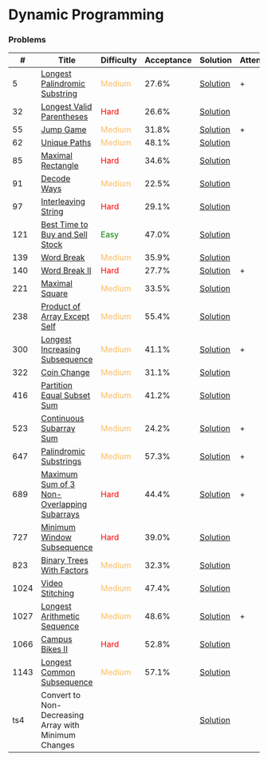 Dynamic Programming
===

### Problems
| #   | Title    |   Difficulty | Acceptance |Solution  | Attention |
| --- | --- | --- | --- | --- | --- |
| 5 | [Longest Palindromic Substring](https://leetcode.com/problems/longest-palindromic-substring/) | <span style="color:#FABC60">Medium</span> | 27.6% |[Solution](../problems/5.md)| + |
| 32 | [Longest Valid Parentheses](https://leetcode.com/problems/longest-valid-parentheses/) | <span style="color:red">Hard</span>| 26.6% |[Solution](../problems/32.md) |
| 55 | [Jump Game](https://leetcode.com/problems/jump-game/) | <span style="color:#FABC60">Medium</span> | 31.8% |[Solution](../problems/55.md)| + |
| 62 | [Unique Paths](https://leetcode.com/problems/unique-paths/) | <span style="color:#FABC60">Medium</span> | 48.1% |[Solution](../problems/62.md)
| 85 | [Maximal Rectangle](https://leetcode.com/problems/maximal-rectangle/) | <span style="color:red">Hard</span> | 34.6% |[Solution](../problems/85.md) | |
| 91 | [Decode Ways](https://leetcode.com/problems/decode-ways/) | <span style="color:#FABC60">Medium</span> | 22.5% |[Solution](../problems/91.md) ||
| 97 | [Interleaving String](https://leetcode.com/problems/interleaving-string/) | <span style="color:red">Hard</span>| 29.1% |[Solution](../problems/97.md) | |
| 121 | [Best Time to Buy and Sell Stock](https://leetcode.com/problems/best-time-to-buy-and-sell-stock/) | <span style="color:green">Easy</span>   | 47.0% |[Solution](../problems/121.md)||
| 139 | [Word Break](https://leetcode.com/problems/word-break/) | <span style="color:#FABC60">Medium</span> | 35.9% |[Solution](../problems/139.md)||
| 140 | [Word Break II](https://leetcode.com/problems/word-break-ii) | <span style="color:red">Hard</span> | 27.7% |[Solution](../problems/140.md)| + |
| 221 | [Maximal Square](https://leetcode.com/problems/maximal-square/) | <span style="color:#FABC60">Medium</span> | 33.5% |[Solution](../problems/221.md)||
| 238 | [Product of Array Except Self](https://leetcode.com/problems/product-of-array-except-self/) | <span style="color:#FABC60">Medium</span> | 55.4% |[Solution](../problems/238.md)||
| 300 | [Longest Increasing Subsequence](https://leetcode.com/problems/longest-increasing-subsequence/) | <span style="color:#FABC60">Medium</span> | 41.1% |[Solution](../problems/300.md)| + |
| 322 | [Coin Change](https://leetcode.com/problems/coin-change/) | <span style="color:#FABC60">Medium</span> | 31.1% |[Solution](../problems/322.md)||
| 416 | [Partition Equal Subset Sum](https://leetcode.com/problems/partition-equal-subset-sum/) | <span style="color:#FABC60">Medium</span> | 41.2% |[Solution](../problems/416.md)
| 523  | [Continuous Subarray Sum](https://leetcode.com/problems/continuous-subarray-sum/) | <span style="color:#FABC60">Medium</span> | 24.2% |[Solution](../problems/523.md)| + |
| 647 | [Palindromic Substrings](https://leetcode.com/problems/palindromic-substrings/) | <span style="color:#FABC60">Medium</span>| 57.3% |[Solution](../problems/647.md) | + |
| 689 | [Maximum Sum of 3 Non-Overlapping Subarrays](https://leetcode.com/problems/maximum-sum-of-3-non-overlapping-subarrays/) | <span style="color:red">Hard</span> | 44.4% |[Solution](../problems/689.md) | + |
| 727 | [Minimum Window Subsequence](https://leetcode.com/problems/minimum-window-subsequence/) | <span style="color:red">Hard</span>| 39.0% |[Solution](../problems/727.md) |
| 823 | [Binary Trees With Factors](https://leetcode.com/problems/binary-trees-with-factors/) | <span style="color:#FABC60">Medium</span>  | 32.3% |[Solution](../problems/823.md)| | 
| 1024 | [Video Stitching](https://leetcode.com/problems/video-stitching/) | <span style="color:#FABC60">Medium</span>  | 47.4% |[Solution](../problems/1024.md)| |
| 1027 | [Longest Arithmetic Sequence](https://leetcode.com/problems/longest-arithmetic-sequence/) | <span style="color:#FABC60">Medium</span> | 48.6% |[Solution](../problems/1027.md)| + |
| 1066 | [Campus Bikes II](https://leetcode.com/problems/campus-bikes-ii/) | <span style="color:red">Hard</span>| 52.8% |[Solution](../problems/1066.md) |
| 1143 | [Longest Common Subsequence](https://leetcode.com/problems/longest-common-subsequence/) | <span style="color:#FABC60">Medium</span> | 57.1% |[Solution](../problems/1143.md) |
| ts4 | Convert to Non-Decreasing Array with Minimum Changes | | |[Solution](../problems/ts4.md) |
